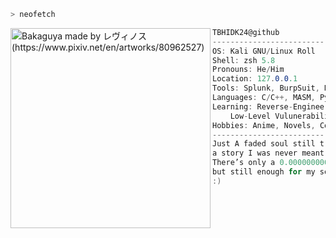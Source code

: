 ```zsh
> neofetch
```

<img align="left" src="https://github.com/user-attachments/assets/1ee46fff-9fd0-4406-8865-a45675af0071" alt="Bakaguya made by レヴィノス (https://www.pixiv.net/en/artworks/80962527)" width="320" /> 

```csharp
TBHIDK24@github
---------------------------------------------
OS: Kali GNU/Linux Roll
Shell: zsh 5.8
Pronouns: He/Him
Location: 127.0.0.1
Tools: Splunk, BurpSuit, Nmap, Wireshark
Languages: C/C++, MASM, Python, Bash
Learning: Reverse-Engineering, Exploits,
	Low-Level Vulunerabilities
Hobbies: Anime, Novels, Coding
---------------------------------------------
Just A faded soul still trying to rewrite
a story I was never meant to read.
There’s only a 0.000000000001% chance for it
but still enough for my soul to glitch.
:)
```
